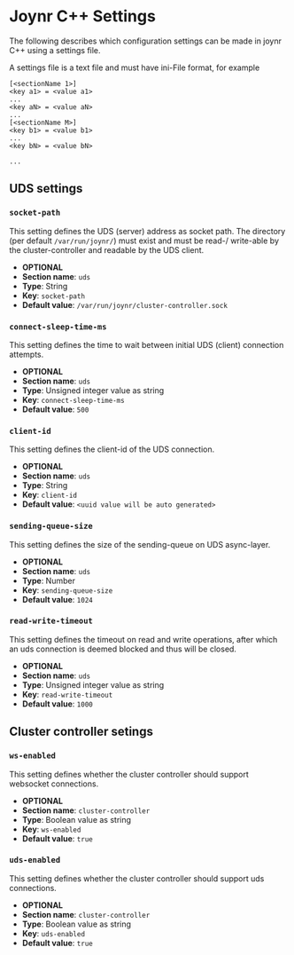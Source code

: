# Joynr C++ Settings

The following describes which configuration settings can be made in joynr C++
using a settings file.

A settings file is a text file and must have ini-File format, for example

```
[<sectionName 1>]
<key a1> = <value a1>
...
<key aN> = <value aN>
...
[<sectionName M>]
<key b1> = <value b1>
...
<key bN> = <value bN>

...
```

## UDS settings

### `socket-path`

This setting defines the UDS (server) address as socket path.
The directory (per default `/var/run/joynr/`) must exist and must be read-/
write-able by the cluster-controller and readable by the UDS client. 

* **OPTIONAL**
* **Section name**: `uds`
* **Type**: String
* **Key**: `socket-path`
* **Default value**: `/var/run/joynr/cluster-controller.sock`

### `connect-sleep-time-ms`

This setting defines the time to wait between initial UDS (client)
connection attempts.

* **OPTIONAL**
* **Section name**: `uds`
* **Type**: Unsigned integer value as string
* **Key**: `connect-sleep-time-ms`
* **Default value**: `500`

### `client-id`

This setting defines the client-id of the UDS connection.

* **OPTIONAL**
* **Section name**: `uds`
* **Type**: String
* **Key**: `client-id`
* **Default value**: `<uuid value will be auto generated>`

### `sending-queue-size`

This setting defines the size of the sending-queue on UDS async-layer.

* **OPTIONAL**
* **Section name**: `uds`
* **Type**: Number
* **Key**: `sending-queue-size`
* **Default value**: `1024`

### `read-write-timeout`

This setting defines the timeout on read and write operations,
after which an uds connection is deemed blocked and thus will be closed.

* **OPTIONAL**
* **Section name**: `uds`
* **Type**: Unsigned integer value as string
* **Key**: `read-write-timeout`
* **Default value**: `1000`

## Cluster controller setings

### `ws-enabled`

This setting defines whether the cluster controller should support
websocket connections.

* **OPTIONAL**
* **Section name**: `cluster-controller`
* **Type**: Boolean value as string
* **Key**: `ws-enabled`
* **Default value**: `true`

### `uds-enabled`

This setting defines whether the cluster controller should support
uds connections.

* **OPTIONAL**
* **Section name**: `cluster-controller`
* **Type**: Boolean value as string
* **Key**: `uds-enabled`
* **Default value**: `true`


